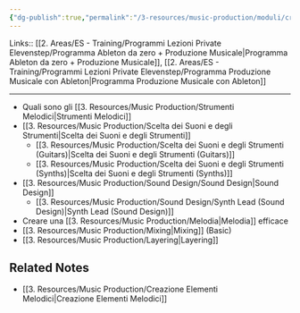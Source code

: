 ```yaml
---
{"dg-publish":true,"permalink":"/3-resources/music-production/moduli/creazione-elementi-melodici-modulo/"}
---
```


Links:: [[2. Areas/ES - Training/Programmi Lezioni Private Elevenstep/Programma Ableton da zero + Produzione Musicale\|Programma Ableton da zero + Produzione Musicale]], [[2. Areas/ES - Training/Programmi Lezioni Private Elevenstep/Programma Produzione Musicale con Ableton\|Programma Produzione Musicale con Ableton]]

---

- Quali sono gli [[3. Resources/Music Production/Strumenti Melodici\|Strumenti Melodici]]
- [[3. Resources/Music Production/Scelta dei Suoni e degli Strumenti\|Scelta dei Suoni e degli Strumenti]]
	- [[3. Resources/Music Production/Scelta dei Suoni e degli Strumenti (Guitars)\|Scelta dei Suoni e degli Strumenti (Guitars)]]
	- [[3. Resources/Music Production/Scelta dei Suoni e degli Strumenti (Synths)\|Scelta dei Suoni e degli Strumenti (Synths)]]
- [[3. Resources/Music Production/Sound Design/Sound Design\|Sound Design]]
	- [[3. Resources/Music Production/Sound Design/Synth Lead (Sound Design)\|Synth Lead (Sound Design)]]
- Creare una [[3. Resources/Music Production/Melodia\|Melodia]] efficace
- [[3. Resources/Music Production/Mixing\|Mixing]] (Basic)
- [[3. Resources/Music Production/Layering\|Layering]]


## Related Notes

- [[3. Resources/Music Production/Creazione Elementi Melodici\|Creazione Elementi Melodici]]
